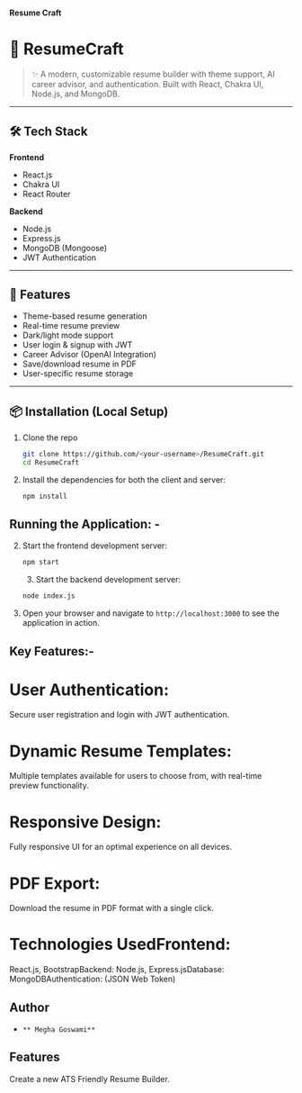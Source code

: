 #### Resume Craft 
# 📄 ResumeCraft

> ✨ A modern, customizable resume builder with theme support, AI career advisor, and authentication. Built with React, Chakra UI, Node.js, and MongoDB.

---

## 🛠️ Tech Stack

**Frontend**
- React.js  
- Chakra UI  
- React Router  

**Backend**
- Node.js  
- Express.js  
- MongoDB (Mongoose)  
- JWT Authentication  

---

## 🔐 Features

-  Theme-based resume generation  
-  Real-time resume preview  
-  Dark/light mode support   
- User login & signup with JWT 
- Career Advisor (OpenAI Integration) 
- Save/download resume in PDF  
- User-specific resume storage  

---

## 📦 Installation (Local Setup)

1. Clone the repo
   ```bash
   git clone https://github.com/<your-username>/ResumeCraft.git
   cd ResumeCraft

2. Install the dependencies for both the client and server:
   ```bash
   npm install
   ```

## Running the Application: -

2. Start the frontend development server:
   ```bash
   npm start
   ```

   3. Start the backend development server:
   ```bash
   node index.js
   ```

4. Open your browser and navigate to `http://localhost:3000` to see the application in action.



## Key Features:- 

# User Authentication: 
Secure user registration and login with JWT authentication.

# Dynamic Resume Templates:
Multiple templates available for users to choose from, with real-time preview functionality.

# Responsive Design: 
Fully responsive UI for an optimal experience on all devices.

# PDF Export: 
Download the resume in PDF format with a single click.

# Technologies UsedFrontend: 
React.js, BootstrapBackend: Node.js, Express.jsDatabase: MongoDBAuthentication:  (JSON Web Token)


## Author
-     ** Megha Goswami**

## Features

Create a new ATS Friendly Resume Builder.



  



